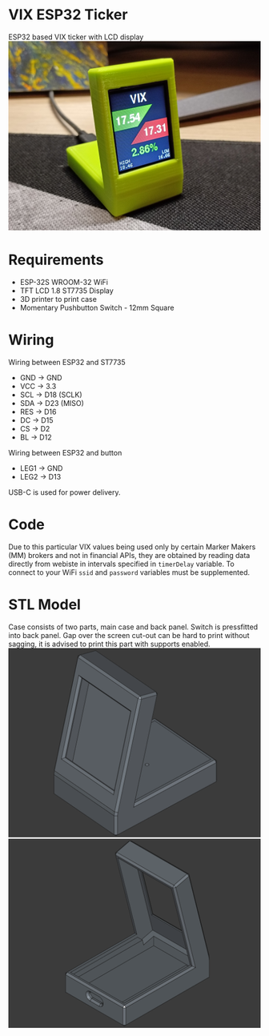 # VIX ESP32 Ticker
ESP32 based VIX ticker with LCD display
![VIX ESP32 Ticker](assets/vix_ticker_photo.jpg)

# Requirements
 - ESP-32S WROOM-32 WiFi
 - TFT LCD 1.8 ST7735 Display
 - 3D printer to print case
 - Momentary Pushbutton Switch - 12mm Square

# Wiring

Wiring between  ESP32 and ST7735
 - GND -> GND
 - VCC -> 3.3
 - SCL -> D18 (SCLK)
 - SDA -> D23 (MISO)
 - RES -> D16
 - DC  -> D15
 - CS  -> D2
 - BL  -> D12

Wiring between ESP32 and button
 - LEG1 -> GND
 - LEG2 -> D13

USB-C is used for power delivery.

# Code

Due to this particular VIX values being used only by certain Marker Makers (MM) brokers and not in financial APIs, they are obtained by reading data directly from webiste in intervals specified in <code>timerDelay</code> variable. To connect to your WiFi <code>ssid</code> and <code>password</code> variables must be supplemented.

# STL Model

Case consists of two parts, main case and back panel. Switch is pressfitted into back panel. Gap over the screen cut-out can be hard to print without sagging, it is advised to print this part with supports enabled.
![stl_part_front](assets/stl_image_front.png)
![stl_part_back](assets/stl_image_back.png)